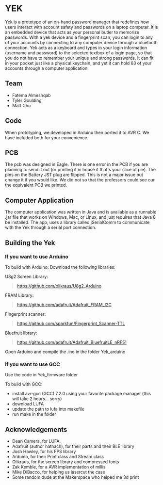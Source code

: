 # YEK
Yek is a prototype of an on-hand password manager that redefines how users interact with account safety and passwords on a laptop computer. It is an embedded device that acts as your personal butler to memorize passwords. With a yek device and a fingerprint scan, you can login to any of your accounts by connecting to any computer device through a bluetooth connection. Yek  acts as a keyboard and types in your login information (username and password) to the selected textbox of a login page, so that you do not have to remember your unique and strong passwords. It can fit in your pocket just like a physical keychain, and yet it can hold 63 of your accounts through a computer application.

## Team
- Fatema Almeshqab
- Tyler Goulding
- Matt Chu

## Code
When prototyping, we developed in Arduino then ported it to AVR C. We have included both for your convenience.

## PCB
The pcb was designed in Eagle. There is one error in the PCB if you are planning to send it out (or printing it in house if that's your slice of pie). The pins on the Battery JST plug are flipped. This is not a major issue but change it if you would like. We did not so that the professors could see our the equivalent PCB we printed.
## Computer Application
The computer application was written in Java and is available as a runnable .jar file that works on Windows, Mac, or Linux, and just requires that Java 8 be installed. The app, uses a library called jSerialComm to communicate with the Yek through a serial port connection.

## Building the Yek
### If you want to use Arduino
To build with Arduino:
Download the following libraries:

U8g2 Screen Library:
> https://github.com/olikraus/U8g2_Arduino

FRAM Library: 

> https://github.com/adafruit/Adafruit_FRAM_I2C

Fingerprint scanner:
> https://github.com/sparkfun/Fingerprint_Scanner-TTL

Bluefruit library:
> https://github.com/adafruit/Adafruit_BluefruitLE_nRF51

Open Arduino and compile the .ino in the folder Yek_arduino

### If you want to use GCC
Use the code in Yek_firmware folder

To build with GCC:

- install avr-gcc (GCC) 7.2.0 using your favorite package manager (this will take 2 hours... sorry)
- download LUFA
- update the path to lufa into makefile
- run make in the folder


## Acknowledgements
* Dean Camera, for LUFA.
* Adafruit (author hathach), for their parts and their BLE library
* Josh Hawley, for his FPS library
* Arduino, for their Print class and Stream class
* Olikraus, for the screen library and compressed fonts
* Zak Kemble, for a AVR implementation of millis
* Mike DiBacco, for helping us lasercut the case
* Some random dude at the Makerspace who helped me 3d print

